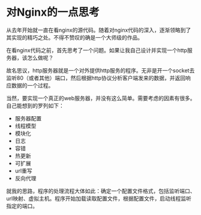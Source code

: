 # 对Nginx的一点思考

从去年开始就一直在看nginx的源代码。随着对nginx代码的深入，逐渐领略到了其实现的精巧之处。不得不赞叹的确是一个大师级的作品。

在看nginx代码之前，首先思考了一个问题。如果让我自己设计并实现一个http服务器，该怎么做呢？

故名思议，http服务器就是一个对外提供http服务的程序。无非是开一个socket去监听80（或者其他）端口，然后根据http协议分析客户端发来的数据，并返回响应数据的一个过程。

当然，要实现一个真正的web服务器，并没有这么简单。需要考虑的因素有很多。自己能想到的罗列如下：

- 服务器配置
- 线程模型
- 模块化
- 日志
- 容错
- 热更新
- 可扩展
- url重写
- 反向代理

就我的思路，程序的处理流程大体如此：确定一个配置文件格式，包括监听端口、url映射、虚拟主机。程序开始加载读取配置文件，根据配置文件，启动线程监听指定的端口。
